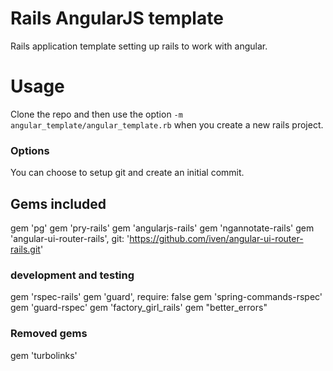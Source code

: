 # Rails AngularJS template
Rails application template setting up rails to work with angular.

# Usage
Clone the repo and then use the option `-m angular_template/angular_template.rb` when you create a new rails project.

### Options
You can choose to setup git and create an initial commit.

## Gems included
gem 'pg'
gem 'pry-rails'
gem 'angularjs-rails'
gem 'ngannotate-rails'
gem 'angular-ui-router-rails', git: 'https://github.com/iven/angular-ui-router-rails.git'

### development and testing
gem 'rspec-rails'
gem 'guard', require: false
gem 'spring-commands-rspec'
gem 'guard-rspec'
gem 'factory_girl_rails'
gem "better_errors"

### Removed gems
gem 'turbolinks'
